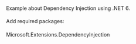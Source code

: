 ####
Example about Dependency Injection using .NET 6.

####
Add required packages:
####
Microsoft.Extensions.DependencyInjection